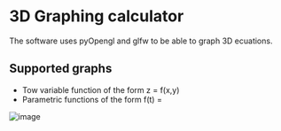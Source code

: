 <h1> 3D Graphing calculator </h1>

The software uses pyOpengl and glfw to be able to graph 3D ecuations.

<h2> Supported graphs </h2>
<ul>
  <li> Tow variable function of the form z = f(x,y) </li>
  <li> Parametric functions of the form f(t) = <g(t), h(t), p(t)> </li>
</ul>

![image](https://imgur.com/SogqS0F)
<blockquote class="imgur-embed-pub" lang="en" data-id="a/68hnYqw"><a href="//imgur.com/68hnYqw"></a></blockquote><script async src="//s.imgur.com/min/embed.js" charset="utf-8"></script>